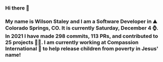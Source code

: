 ### Hi there 👋

### My name is Wilson Staley and I am a Software Developer in ⛰ Colorado Springs, CO.  It is currently Saturday, December 4 ⌚. In 2021 I have made 298 commits, 113 PRs, and contributed to 25 projects 👨‍💻. I am currently working at Compassion International 🏢 to help release children from poverty in Jesus' name!